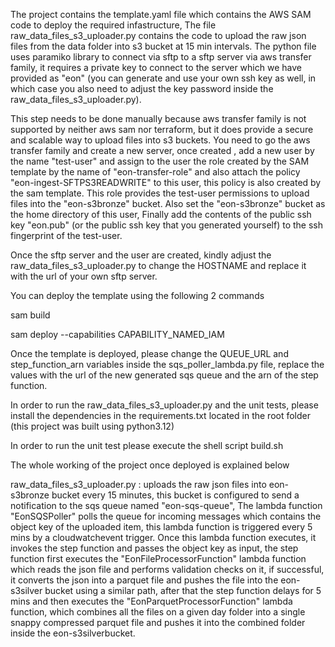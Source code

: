The project contains the template.yaml file which contains the AWS SAM code to deploy the required infastructure, The file raw_data_files_s3_uploader.py contains the code to upload the raw json files from the data folder into s3 bucket at 15 min intervals. The python file uses paramiko library to connect via sftp to a sftp server via aws transfer family, it requires a private key to connect to the server which we have provided as "eon" (you can generate and use your own ssh key as well, in which case you also need to adjust the key password inside the raw_data_files_s3_uploader.py).

This step needs to be done manually because aws transfer family is not supported by neither aws sam nor terraform, but it does provide a secure and scalable way to upload files into s3 buckets. You need to go the aws transfer family and create a new server, once created , add a new user by the name "test-user" and assign to the user the role created by the SAM template by the name of "eon-transfer-role" and also attach the policy "eon-ingest-SFTPS3READWRITE" to this user, this policy is also created by the sam template. This role provides the test-user permissions to upload files into the "eon-s3bronze" bucket. Also set the "eon-s3bronze" bucket as the home directory of this user, Finally add the contents of the public ssh key "eon.pub" (or the public ssh key that you generated yourself) to the ssh fingerprint of the test-user.

Once the sftp server and the user are created, kindly adjust the raw_data_files_s3_uploader.py to change the HOSTNAME and replace it with the url of your own sftp server.

You can deploy the template using the following 2 commands

sam build

sam deploy --capabilities CAPABILITY_NAMED_IAM

Once the template is deployed, please change the QUEUE_URL and step_function_arn variables inside the sqs_poller_lambda.py file, replace the values with the url of the new generated sqs queue and the arn of the step function.

In order to run the raw_data_files_s3_uploader.py and the unit tests, please install the dependencies in the requirements.txt located in the root folder (this project was built using python3.12)

In order to run the unit test please execute the shell script build.sh

The whole working of the project once deployed is explained below

raw_data_files_s3_uploader.py : uploads the raw json files into eon-s3bronze bucket every 15 minutes, this bucket is configured to send a notification to the sqs queue named "eon-sqs-queue", The lambda function "EonSQSPoller" polls the queue for incoming messages which contains the object key of the uploaded item, this lambda function is triggered every 5 mins by a cloudwatchevent trigger. Once this lambda function executes, it invokes the step function and passes the object key as input, the step function first executes the "EonFileProcessorFunction" lambda function which reads the json file and performs validation checks on it, if successful, it converts the json into a parquet file and pushes the file into the eon-s3silver bucket using a similar path, after that the step function delays for 5 mins and then executes the "EonParquetProcessorFunction" lambda function, which combines all the files on a given day folder into a single snappy compressed parquet file and pushes it into the combined folder inside the eon-s3silverbucket.




